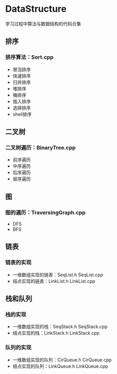 # DataStructure
学习过程中算法与数据结构的代码合集

## 排序
### 排序算法：Sort.cpp
  * 冒泡排序
  * 快速排序
  * 归并排序
  * 堆排序
  * 桶排序
  * 插入排序
  * 选择排序
  * shell排序

## 二叉树
### 二叉树遍历：BinaryTree.cpp
  * 前序遍历
  * 中序遍历
  * 后序遍历
  * 层序遍历

## 图
### 图的遍历：TraversingGraph.cpp
  * DFS
  * BFS

## 链表
### 链表的实现
  * 一维数组实现的链表：SeqList.h SeqList.cpp
  * 结点实现的链表：LinkList.h LinkList.cpp

## 栈和队列
### 栈的实现
  * 一维数组实现的栈：SeqStack.h SeqStack.cpp
  * 结点实现的栈：LinkStack.h LinkStack.cpp

### 队列的实现
  * 一维数组实现的队列：CirQueue.h CirQueue.cpp
  * 结点实现的队列：LinkQueue.h LinkQueue.cpp